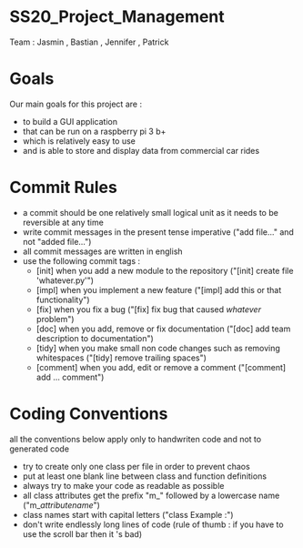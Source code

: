 # SS20_Project_Management
Team : Jasmin , Bastian , Jennifer , Patrick

# Goals
Our main goals for this project are : 
  * to build a GUI application
  * that can be run on a raspberry pi 3 b+
  * which is relatively easy to use
  * and is able to store and display data from commercial car rides

# Commit Rules
 * a commit should be one relatively small logical unit as it needs to be reversible at any time
 * write commit messages in the present tense imperative ("add file..." and not "added file...")
 * all commit messages are written in english
 * use the following commit tags : 
      * [init] when you add a new module to the repository ("[init] create file 'whatever.py'")  
      * [impl] when you implement a new feature ("[impl] add this or that functionality")
      * [fix] when you fix a bug ("[fix] fix bug that caused *whatever* problem")
      * [doc] when you add, remove or fix documentation ("[doc] add team description to documentation")
      * [tidy] when you make small non code changes such as removing whitespaces ("[tidy] remove trailing spaces")
      * [comment] when you add, edit or remove a comment ("[comment] add ... comment")

# Coding Conventions
all the conventions below apply only to handwriten code and not to generated code

  * try to create only one class per file in order to prevent chaos
  * put at least one blank line between class and function definitions 
  * always try to make your code as readable as possible
  * all class attributes get the prefix "m_" followed by a lowercase name ("m_*attributename*")
  * class names start with capital letters ("class Example :")
  * don't write endlessly long lines of code (rule of thumb : if you have to use the scroll bar then it 's bad)
